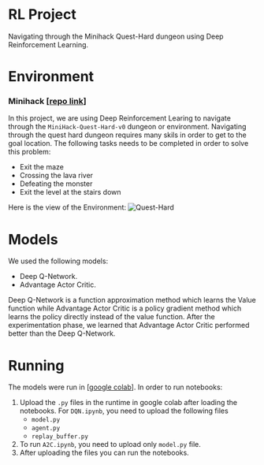 # RL Project
Navigating through the Minihack Quest-Hard dungeon using Deep Reinforcement Learning.

# Environment
### Minihack [[repo link](https://github.com/facebookresearch/minihack)]
In this project, we are using Deep Reinforcement Learing to navigate through the `MiniHack-Quest-Hard-v0` dungeon or environment. Navigating through the quest hard dungeon requires many skils in order to get to the goal location. The following tasks needs to be completed in order to solve this problem:

- Exit the maze
- Crossing the lava river
- Defeating the monster
- Exit the level at the stairs down

Here is the view of the Environment:
![Quest-Hard](https://user-images.githubusercontent.com/42907395/141273959-517c8af9-c9b1-4ded-a62f-343b9a631958.png)

# Models
We used the following models:
- Deep Q-Network.
- Advantage Actor Critic.

Deep Q-Network is a function approximation method which learns the Value function while Advantage Actor Critic is a policy gradient method which learns the policy directly instead of the value function. After the experimentation phase, we learned that Advantage Actor Critic performed better than the Deep Q-Network. 

# Running
The models were run in [[google colab](https://colab.research.google.com/)]. In order to run notebooks:
1. Upload the `.py` files in the runtime in google colab after loading the notebooks. For `DQN.ipynb`, you need to upload the following files
    - `model.py`
    - `agent.py`
    - `replay_buffer.py`
2. To run `A2C.ipynb`, you need to upload only `model.py` file.
3. After uploading the files you can run the notebooks.
